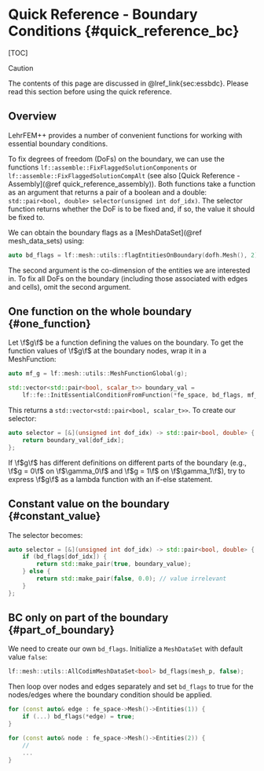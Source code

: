 # Quick Reference - Boundary Conditions {#quick_reference_bc}

[TOC]

> [!caution]
> The contents of this page are discussed in @lref_link{sec:essbdc}. Please read this section before using the quick reference.

## Overview

LehrFEM++ provides a number of convenient functions for working with essential boundary conditions.

To fix degrees of freedom (DoFs) on the boundary, we can use the functions `lf::assemble::FixFlaggedSolutionComponents` or `lf::assemble::FixFlaggedSolutionCompAlt` (see also [Quick Reference - Assembly](@ref quick_reference_assembly)). Both functions take a function as an argument that returns a pair of a boolean and a double: `std::pair<bool, double> selector(unsigned int dof_idx)`. The selector function returns whether the DoF is to be fixed and, if so, the value it should be fixed to.

We can obtain the boundary flags as a [MeshDataSet](@ref mesh_data_sets) using:

```cpp
auto bd_flags = lf::mesh::utils::flagEntitiesOnBoundary(dofh.Mesh(), 2);
```

The second argument is the co-dimension of the entities we are interested in. To fix all DoFs on the boundary (including those associated with edges and cells), omit the second argument.

## One function on the whole boundary {#one_function}

Let \f$g\f$ be a function defining the values on the boundary. To get the function values of \f$g\f$ at the boundary nodes, wrap it in a MeshFunction:

```cpp
auto mf_g = lf::mesh::utils::MeshFunctionGlobal(g);

std::vector<std::pair<bool, scalar_t>> boundary_val = 
    lf::fe::InitEssentialConditionFromFunction(*fe_space, bd_flags, mf_g);
```

This returns a `std::vector<std::pair<bool, scalar_t>>`. To create our selector:

```cpp
auto selector = [&](unsigned int dof_idx) -> std::pair<bool, double> {
    return boundary_val[dof_idx];
};
```

If \f$g\f$ has different definitions on different parts of the boundary (e.g., \f$g = 0\f$ on \f$\gamma_0\f$ and \f$g = 1\f$ on
\f$\gamma_1\f$), try to express \f$g\f$ as a lambda function with an if-else statement.

## Constant value on the boundary {#constant_value}

The selector becomes:

```cpp
auto selector = [&](unsigned int dof_idx) -> std::pair<bool, double> {
    if (bd_flags[dof_idx]) {
        return std::make_pair(true, boundary_value);
    } else {
        return std::make_pair(false, 0.0); // value irrelevant
    }
};
```

## BC only on part of the boundary {#part_of_boundary}

We need to create our own `bd_flags`. Initialize a `MeshDataSet` with default value `false`:

```cpp
lf::mesh::utils::AllCodimMeshDataSet<bool> bd_flags(mesh_p, false);
```

Then loop over nodes and edges separately and set `bd_flags` to true for the nodes/edges where the boundary condition should be applied.

```cpp
for (const auto& edge : fe_space->Mesh()->Entities(1)) {
    if (...) bd_flags(*edge) = true;
}

for (const auto& node : fe_space->Mesh()->Entities(2)) {
    // 
    ...
}
```

